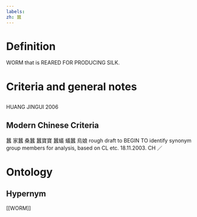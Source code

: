 ```yaml
---
labels: 
zh: 蠶
---
```


# Definition
WORM that is REARED FOR PRODUCING SILK.
# Criteria and general notes
## 
HUANG JINGUI 2006
## Modern Chinese Criteria
蠶
家蠶
桑蠶
蠶寶寶
蠶蟻
蟻蠶
烏娘
rough draft to BEGIN TO identify synonym group members for analysis, based on CL etc. 18.11.2003. CH ／
# Ontology

## Hypernym
[[WORM]]